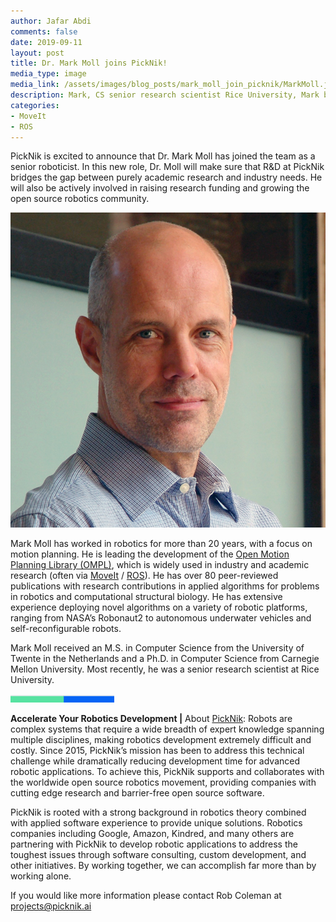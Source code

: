 ```yaml
---
author: Jafar Abdi
comments: false
date: 2019-09-11
layout: post
title: Dr. Mark Moll joins PickNik!
media_type: image
media_link: /assets/images/blog_posts/mark_moll_join_picknik/MarkMoll.jpg
description: Mark, CS senior research scientist Rice University, Mark brings new expertise and experience to the PickNik team
categories:
- MoveIt
- ROS
---
```


[//]: # (Image References)
[mark_moll]: /assets/images/blog_posts/mark_moll_join_picknik/MarkMoll.jpg
[line]: /assets/images/blog_posts/mark_moll_join_picknik/line.png


PickNik is excited to announce that Dr. Mark Moll has joined the team as a senior roboticist. In this new role, Dr. Moll will make sure that R&D at PickNik bridges the gap between purely academic research and industry needs. He will also be actively involved in raising research funding and growing the open source robotics community.

![mark_moll]

Mark Moll has worked in robotics for more than 20 years, with a focus on motion planning. He is leading the development of the <a href="https://ompl.kavrakilab.org" target="_blank">Open Motion Planning Library (OMPL)</a>, which is widely used in industry and academic research (often via <a href="https://moveit.ros.org" target="_blank">MoveIt</a> / <a href="https://www.ros.org" target="_blank">ROS</a>). He has over 80 peer-reviewed publications with research contributions in applied algorithms for problems in robotics and computational structural biology. He has extensive experience deploying novel algorithms on a variety of robotic platforms, ranging from NASA’s Robonaut2 to autonomous underwater vehicles and self-reconfigurable robots.

Mark Moll received an M.S. in Computer Science from the University of Twente in the Netherlands and a Ph.D. in Computer Science from Carnegie Mellon University. Most recently, he was a senior research scientist at Rice University.

![line]

**Accelerate Your Robotics Development |**
About [PickNik](https://picknik.ai/):  Robots are complex systems that require a wide breadth of expert knowledge spanning multiple disciplines, making robotics development extremely difficult and costly. Since 2015, PickNik’s mission has been to address this technical challenge while dramatically reducing development time for advanced robotic applications. To achieve this, PickNik supports and collaborates with the worldwide open source robotics movement, providing companies with cutting edge research and barrier-free open source software.

PickNik is rooted with a strong background in robotics theory combined with applied software experience to provide unique solutions. Robotics companies including Google, Amazon, Kindred, and many others are partnering with PickNik to develop robotic applications to address the toughest issues through software consulting, custom development, and other initiatives. By working together,  we can accomplish far more than by working alone.

If you would like more information please contact Rob Coleman at [projects@picknik.ai](mailto:projects@picknik.ai)
